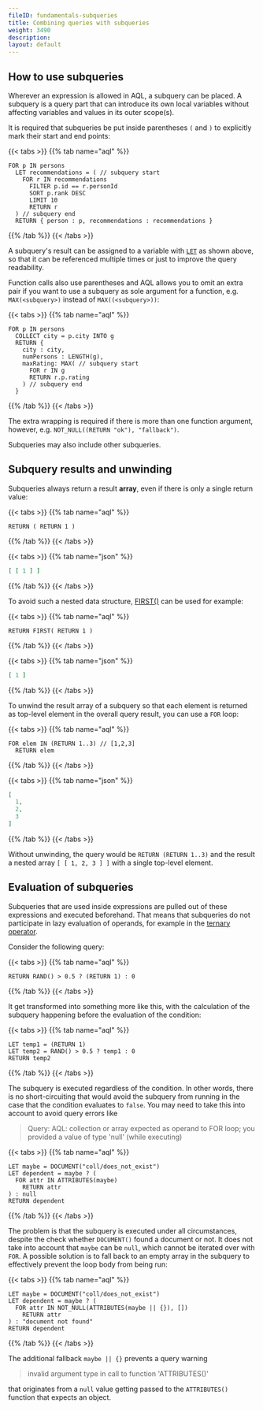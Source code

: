 ```yaml
---
fileID: fundamentals-subqueries
title: Combining queries with subqueries
weight: 3490
description: 
layout: default
---
```

## How to use subqueries

Wherever an expression is allowed in AQL, a subquery can be placed. A subquery
is a query part that can introduce its own local variables without affecting
variables and values in its outer scope(s).

It is required that subqueries be put inside parentheses `(` and `)` to
explicitly mark their start and end points:

{{< tabs >}}
{{% tab name="aql" %}}
```aql
FOR p IN persons
  LET recommendations = ( // subquery start
    FOR r IN recommendations
      FILTER p.id == r.personId
      SORT p.rank DESC
      LIMIT 10
      RETURN r
  ) // subquery end
  RETURN { person : p, recommendations : recommendations }
```
{{% /tab %}}
{{< /tabs >}}

A subquery's result can be assigned to a variable with
[`LET`](../high-level-operations/operations-let) as shown above, so that it can be referenced
multiple times or just to improve the query readability.

Function calls also use parentheses and AQL allows you to omit an extra pair if
you want to use a subquery as sole argument for a function, e.g.
`MAX(<subquery>)` instead of `MAX((<subquery>))`:

{{< tabs >}}
{{% tab name="aql" %}}
```aql
FOR p IN persons
  COLLECT city = p.city INTO g
  RETURN {
    city : city,
    numPersons : LENGTH(g),
    maxRating: MAX( // subquery start
      FOR r IN g
      RETURN r.p.rating
    ) // subquery end
  }
```
{{% /tab %}}
{{< /tabs >}}

The extra wrapping is required if there is more than one function argument,
however, e.g. `NOT_NULL((RETURN "ok"), "fallback")`.

Subqueries may also include other subqueries.

## Subquery results and unwinding

Subqueries always return a result **array**, even if there is only
a single return value:

{{< tabs >}}
{{% tab name="aql" %}}
```aql
RETURN ( RETURN 1 )
```
{{% /tab %}}
{{< /tabs >}}

{{< tabs >}}
{{% tab name="json" %}}
```json
[ [ 1 ] ]
```
{{% /tab %}}
{{< /tabs >}}

To avoid such a nested data structure, [FIRST()](../functions/functions-array#first)
can be used for example:

{{< tabs >}}
{{% tab name="aql" %}}
```aql
RETURN FIRST( RETURN 1 )
```
{{% /tab %}}
{{< /tabs >}}

{{< tabs >}}
{{% tab name="json" %}}
```json
[ 1 ]
```
{{% /tab %}}
{{< /tabs >}}

To unwind the result array of a subquery so that each element is returned as
top-level element in the overall query result, you can use a `FOR` loop:

{{< tabs >}}
{{% tab name="aql" %}}
```aql
FOR elem IN (RETURN 1..3) // [1,2,3]
  RETURN elem
```
{{% /tab %}}
{{< /tabs >}}

{{< tabs >}}
{{% tab name="json" %}}
```json
[
  1,
  2,
  3
]
```
{{% /tab %}}
{{< /tabs >}}

Without unwinding, the query would be `RETURN (RETURN 1..3)` and the result
a nested array `[ [ 1, 2, 3 ] ]` with a single top-level element.

## Evaluation of subqueries

Subqueries that are used inside expressions are pulled out of these
expressions and executed beforehand. That means that subqueries do not
participate in lazy evaluation of operands, for example in the
[ternary operator](../operators#ternary-operator).

Consider the following query:

{{< tabs >}}
{{% tab name="aql" %}}
```aql
RETURN RAND() > 0.5 ? (RETURN 1) : 0
```
{{% /tab %}}
{{< /tabs >}}

It get transformed into something more like this, with the calculation of the
subquery happening before the evaluation of the condition:

{{< tabs >}}
{{% tab name="aql" %}}
```aql
LET temp1 = (RETURN 1)
LET temp2 = RAND() > 0.5 ? temp1 : 0
RETURN temp2
```
{{% /tab %}}
{{< /tabs >}}

The subquery is executed regardless of the condition. In other words, there is
no short-circuiting that would avoid the subquery from running in the case that
the condition evaluates to `false`. You may need to take this into account to
avoid query errors like

> Query: AQL: collection or array expected as operand to FOR loop; you provided
> a value of type 'null' (while executing)

{{< tabs >}}
{{% tab name="aql" %}}
```aql
LET maybe = DOCUMENT("coll/does_not_exist")
LET dependent = maybe ? (
  FOR attr IN ATTRIBUTES(maybe)
    RETURN attr
) : null
RETURN dependent
```
{{% /tab %}}
{{< /tabs >}}

The problem is that the subquery is executed under all circumstances, despite
the check whether `DOCUMENT()` found a document or not. It does not take into
account that `maybe` can be `null`, which cannot be iterated over with `FOR`.
A possible solution is to fall back to an empty array in the subquery to
effectively prevent the loop body from being run:

{{< tabs >}}
{{% tab name="aql" %}}
```aql
LET maybe = DOCUMENT("coll/does_not_exist")
LET dependent = maybe ? (
  FOR attr IN NOT_NULL(ATTRIBUTES(maybe || {}), [])
    RETURN attr
) : "document not found"
RETURN dependent
```
{{% /tab %}}
{{< /tabs >}}

The additional fallback `maybe || {}` prevents a query warning

> invalid argument type in call to function 'ATTRIBUTES()'

that originates from a `null` value getting passed to the `ATTRIBUTES()`
function that expects an object.
